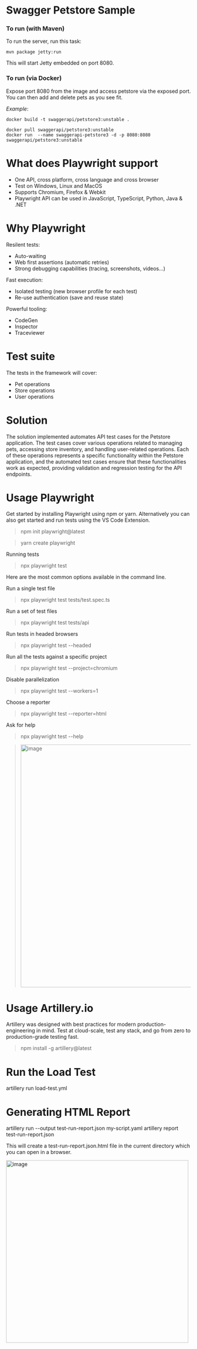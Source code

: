 # Swagger Petstore Sample

### To run (with Maven)
To run the server, run this task:

```
mvn package jetty:run
```

This will start Jetty embedded on port 8080.

### To run (via Docker)

Expose port 8080 from the image and access petstore via the exposed port. You can then add and delete pets as you see fit.

*Example*:

```
docker build -t swaggerapi/petstore3:unstable .
```

```
docker pull swaggerapi/petstore3:unstable
docker run  --name swaggerapi-petstore3 -d -p 8080:8080 swaggerapi/petstore3:unstable
```

# What does Playwright support

- One API, cross platform, cross language and cross browser
- Test on Windows, Linux and MacOS
- Supports Chromium, Firefox & Webkit
- Playwright API can be used in JavaScript, TypeScript, Python, Java & .NET

# Why Playwright

Resilent tests:
- Auto-waiting
- Web first assertions (automatic retries)
- Strong debugging capabilities (tracing, screenshots, videos...)

Fast execution:
- Isolated testing (new browser profile for each test)
- Re-use authentication (save and reuse state)

Powerful tooling:
- CodeGen
- Inspector
- Traceviewer

  
# Test suite
The tests in the framework will cover:

- Pet operations
- Store operations
- User operations

# Solution
The solution implemented automates API test cases for the Petstore application. The test cases cover various operations related to managing pets, accessing store inventory, and handling user-related operations.
Each of these operations represents a specific functionality within the Petstore application, and the automated test cases ensure that these functionalities work as expected, providing validation and regression testing for the API endpoints.

# Usage Playwright

Get started by installing Playwright using npm or yarn. Alternatively you can also get started and run tests using the VS Code Extension.

> npm init playwright@latest

> yarn create playwright

Running tests

> npx playwright test

Here are the most common options available in the command line.

Run a single test file

> npx playwright test tests/test.spec.ts

Run a set of test files

> npx playwright test tests/api

Run tests in headed browsers

> npx playwright test --headed

Run all the tests against a specific project

> npx playwright test --project=chromium

Disable parallelization

> npx playwright test --workers=1

Choose a reporter

> npx playwright test --reporter=html

Ask for help
> npx playwright test --help

> <img width="661" alt="image" src="https://github.com/leandroferreira25/qaat/assets/52759535/8ad9385d-d1da-4c6f-9662-f129b502ea2a">



# Usage Artillery.io

Artillery was designed with best practices for modern production-engineering in mind. Test at cloud-scale, test any stack, and go from zero to production-grade testing fast.

> npm install -g artillery@latest

# Run the Load Test
artillery run load-test.yml

# Generating HTML Report
artillery run --output test-run-report.json my-script.yaml
artillery report test-run-report.json

This will create a test-run-report.json.html file in the current directory which you can open in a browser.

<img width="497" alt="image" src="https://github.com/leandroferreira25/qaat/assets/52759535/853b0000-6a9a-4a37-b3bd-ea8d83733ceb">




